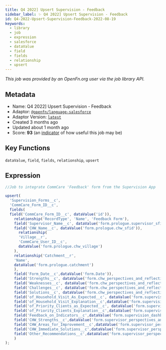 ```yaml
---
title: Q4 2022] Upsert Supervision - Feedback
sidebar_label: ✨ Q4 2022] Upsert Supervision - Feedback
id: Q4-2022-Upsert-Supervision-Feedback-2022-08-19
keywords:
  - library
  - job
  - expression
  - salesforce
  - dataValue
  - field
  - fields
  - relationship
  - upsert
---
```


<em>This job was provided by an OpenFn.org user via the job library API.</em>

## Metadata

- Name: Q4 2022] Upsert Supervision - Feedback
- Adaptor: [`@openfn/language-salesforce`](https://www.github.com/openfn/language-salesforce)
- Adaptor Version: [`latest`](https://www.github.com/openfn/language-salesforce)
- Created 3 months ago
- Updated about 1 month ago
- Score: <b>93</b> (an [indicator](/adaptors/library/#library-scores) of how useful this job may be)

## Key Functions

`dataValue`, `field`, `fields`, `relationship`, `upsert`

## Expression

```js
//Job to integrate CommCare 'Feedback' form from the Supervision App

upsert(
  'Supervision_Forms__c',
  'CommCare_Form_ID__c',
  fields(
  field('CommCare_Form_ID__c', dataValue('id')),
    relationship('RecordType', 'Name', 'Feedback Form'),
    field('Supervisor_Name__c', dataValue('form.prologue.supervisor_sfid')),
    field('CHW_Name__c', dataValue('form.prologue.chw_sfid')),
      relationship(
      'Village__r',
      'CommCare_User_ID__c',
      dataValue('form.prologue.chw_village')
    ),
    relationship('Catchment__r', 
    'Name',
    dataValue('form.prologue.catchment')
    ),
    field('Form_Date__c',dataValue('form.Date')),
    field('Strengths__c', dataValue('form.chw_perspectives_and_reflections.chw_strengths')),
    field('Weaknesses__c', dataValue('form.chw_perspectives_and_reflections.chw_improvement_areas')), 
    field('Challenges__c', dataValue('form.chw_perspectives_and_reflections.chw_challenges')),
    field('Solutions__c', dataValue('form.chw_perspectives_and_reflections.chw_improvement_areas')),
    field('of_Household_Visit_As_Expected__c', dataValue('form.supervision_dashboard_feedback.hh_visits_check')),
    field('of_Household_Visit_Explanation__c',dataValue('form.supervision_dashboard_feedback.hh_visits_explanation')),
    field('of_Priority_Clients_as_Expected__c', dataValue('form.supervision_dashboard_feedback.priority_hh_visits_check')),
    field('of_Priority_Clients_Explanation__c',dataValue('form.supervision_dashboard_feedback.priority_hh_visits_explanation')),
    field('Feedback_on_Indicators__c',dataValue('form.supervision_dashboard_feedback.chw_sd_feedback')),
    field('CHW_Strengths__c',dataValue('form.supervisor_perspectives_and_reflections.chw_strengths_supervisor')),
    field('CHW_Areas_for_Improvement__c',dataValue('form.supervisor_perspectives_and_reflections.chw_improvement_areas_supervisor')),
    field('CHW_Immediate_Solutions__c',dataValue('form.supervisor_perspectives_and_reflections.chw_solutions_supervisor')),
    field('Other_Recommendations__c',dataValue('form.supervisor_perspectives_and_reflections.chw_recommendation_other_supervisor')),
    )
);    
```